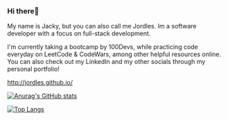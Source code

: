 ### Hi there👋 

My name is Jacky, but you can also call me Jordles. Im a software developer with a focus on full-stack development.

I'm currently taking a bootcamp by 100Devs, while practicing code everyday on LeetCode & CodeWars, among other helpful resources online. You can also check out my LinkedIn and my other socials through my personal portfolio!

http://jordles.github.io/

[![Anurag's GitHub stats](https://github-readme-stats.vercel.app/api?username=jordles)](https://github.com/anuraghazra/github-readme-stats)

[![Top Langs](https://github-readme-stats.vercel.app/api/top-langs/?username=jordles)](https://github.com/anuraghazra/github-readme-stats)
<!--
**jordles/jordles** is a ✨ _special_ ✨ repository because its `README.md` (this file) appears on your GitHub profile.

Here are some ideas to get you started:

- 🔭 I’m currently working on ...
- 🌱 I’m currently learning ...
- 👯 I’m looking to collaborate on ...
- 🤔 I’m looking for help with ...
- 💬 Ask me about ...
- 📫 How to reach me: ...
- 😄 Pronouns: ...
- ⚡ Fun fact: ...
-->
